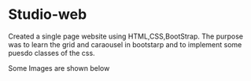 # Studio-web
Created a single page website using HTML,CSS,BootStrap.
The purpose was to learn the grid and caraousel in bootstarp and to implement some puesdo classes of the css.

Some Images are shown below

